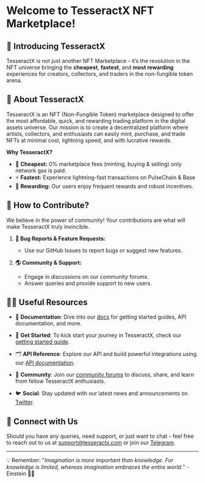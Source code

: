 # Welcome to TesseractX NFT Marketplace! 

## 🚀 Introducing TesseractX 
TesseractX is not just another NFT Marketplace - it’s the revolution in the NFT universe bringing the **cheapest**, **fastest**, and **most rewarding** experiences for creators, collectors, and traders in the non-fungible token arena.

## 🌟 About TesseractX 

TesseractX is an NFT (Non-Fungible Token) marketplace designed to offer the most affordable, quick, and rewarding trading platform in the digital assets universe. Our mission is to create a decentralized platform where artists, collectors, and enthusiasts can easily mint, purchase, and trade NFTs at minimal cost, lightning speed, and with lucrative rewards. 

**Why TesseractX?**
- 💸 **Cheapest:** 0% marketplace fees (minting, buying & selling) only network gas is paid. 
- ⚡ **Fastest:** Experience lightning-fast transactions on PulseChain & Base 
- 🎉 **Rewarding:** Our users enjoy frequent rewards and robust incentives.

## 🌈 How to Contribute?

We believe in the power of community! Your contributions are what will make TesseractX truly invincible. 

1. **🐞 Bug Reports & Feature Requests:** 
   - Use our GitHub Issues to report bugs or suggest new features.

2. **🌎 Community & Support:**
   - Engage in discussions on our community forums.
   - Answer queries and provide support to new users.


## 👩‍💻 Useful Resources

- 📘 **Documentation**: Dive into our [docs](https://docs.tesseractx.com) for getting started guides, API documentation, and more.
  
- 🚀 **Get Started**: To kick start your journey in TesseractX, check our [getting started guide](https://docs.tesseractx.com/getting-started).

- 🗂️ **API Reference**: Explore our API and build powerful integrations using our [API documentation](https://docs.tesseractx.com/api).

- 📮 **Community**: Join our [community forums](https://forum.tesseractx.io) to discuss, share, and learn from fellow TesseractX enthusiasts.

- 🐦 **Social**: Stay updated with our latest news and announcements on [Twitter](https://twitter.com/TesseractNFTs).


## 💌 Connect with Us 

Should you have any queries, need support, or just want to chat - feel free to reach out to us at [support@tesseractx.com](mailto:support@tesseractx.com) or join our [Telegram](https://t.me/TesseractXcom).

---

💡 Remember: "*Imagination is more important than knowledge. For knowledge is limited, whereas imagination embraces the entire world.*" - Einstein 🧠🌌

